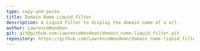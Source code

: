 ```yaml
---
type: copy-and-paste
title: Domain Name Liquid Filter
description: A Liquid Filter to display the domain name of a url.
author: LawrenceWoodman
git: git@github.com:LawrenceWoodman/domain_name-liquid_filter.git
repository: https://github.com/LawrenceWoodman/domain_name-liquid_filter
---
```


